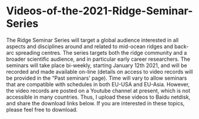 # Videos-of-the-2021-Ridge-Seminar-Series
The Ridge Seminar Series will target a global audience interested in all aspects and disciplines around and related to mid-ocean ridges and back-arc spreading centres. The series targets both the ridge community and a broader scientific audience, and in particular early career researchers.  The seminars will take place bi-weekly, starting January 12th 2021, and will be recorded and made available on-line (details on access to video records will be provided in the “Past seminars’ page). Time will vary to allow seminars that are compatible with schedules in both EU-USA and EU-Asia.  However, the video records are posted on a Youtube channel at present, which is not accessible in many countries. Thus, I upload these videos to Baidu netdisk, and share the download links below. If you are interested in these topics, please feel free to download.
